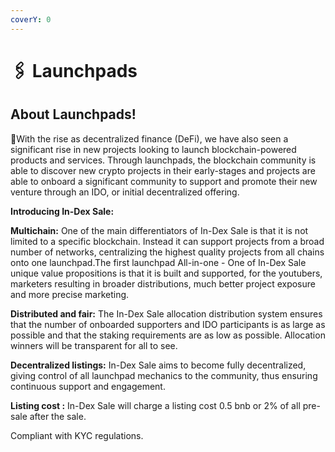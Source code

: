 ```yaml
---
coverY: 0
---
```


# 🖇 Launchpads

## About Launchpads!

:clap:With the rise as decentralized finance (DeFi), we have also seen a significant rise in new projects looking to launch blockchain-powered products and services. Through launchpads, the blockchain community is able to discover new crypto projects in their early-stages and projects are able to onboard a significant community to support and promote their new venture through an IDO, or initial decentralized offering.

**Introducing In-Dex Sale:**

**Multichain:** One of the main differentiators of In-Dex Sale is that it is not limited to a specific blockchain. Instead it can support projects from a broad number of networks, centralizing the highest quality projects from all chains onto one launchpad.The first launchpad All-in-one - One of In-Dex Sale unique value propositions is that it is built and supported, for the youtubers, marketers resulting in broader distributions, much better project exposure and more precise marketing.

**Distributed and fair:** The In-Dex Sale allocation distribution system ensures that the number of onboarded supporters and IDO participants is as large as possible and that the staking requirements are as low as possible. Allocation winners will be transparent for all to see.

**Decentralized listings:** In-Dex Sale aims to become fully decentralized, giving control of all launchpad mechanics to the community, thus ensuring continuous support and engagement.

**Listing cost :** In-Dex Sale will charge a listing cost 0.5 bnb or 2% of all pre-sale after the sale.

Compliant with KYC regulations.
